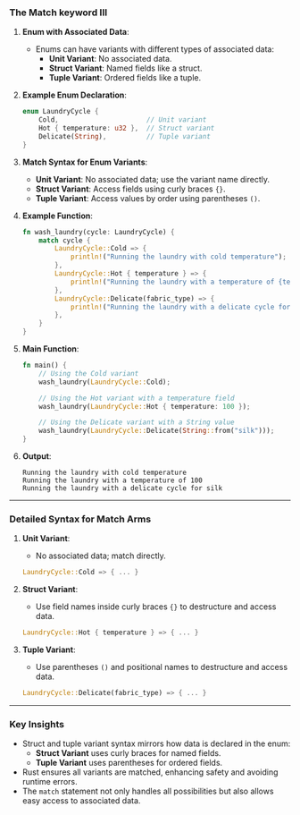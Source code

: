 ### The Match keyword III

1. **Enum with Associated Data**:
   - Enums can have variants with different types of associated data:
     - **Unit Variant**: No associated data.
     - **Struct Variant**: Named fields like a struct.
     - **Tuple Variant**: Ordered fields like a tuple.

2. **Example Enum Declaration**:
   ```rust
   enum LaundryCycle {
       Cold,                      // Unit variant
       Hot { temperature: u32 },  // Struct variant
       Delicate(String),          // Tuple variant
   }
   ```

3. **Match Syntax for Enum Variants**:
   - **Unit Variant**: No associated data; use the variant name directly.
   - **Struct Variant**: Access fields using curly braces `{}`.
   - **Tuple Variant**: Access values by order using parentheses `()`.

4. **Example Function**:
   ```rust
   fn wash_laundry(cycle: LaundryCycle) {
       match cycle {
           LaundryCycle::Cold => {
               println!("Running the laundry with cold temperature");
           },
           LaundryCycle::Hot { temperature } => {
               println!("Running the laundry with a temperature of {temperature}");
           },
           LaundryCycle::Delicate(fabric_type) => {
               println!("Running the laundry with a delicate cycle for {fabric_type}");
           },
       }
   }
   ```

5. **Main Function**:
   ```rust
   fn main() {
       // Using the Cold variant
       wash_laundry(LaundryCycle::Cold);

       // Using the Hot variant with a temperature field
       wash_laundry(LaundryCycle::Hot { temperature: 100 });

       // Using the Delicate variant with a String value
       wash_laundry(LaundryCycle::Delicate(String::from("silk")));
   }
   ```

6. **Output**:
   ```
   Running the laundry with cold temperature
   Running the laundry with a temperature of 100
   Running the laundry with a delicate cycle for silk
   ```

---

### Detailed Syntax for Match Arms

1. **Unit Variant**:
   - No associated data; match directly.
   ```rust
   LaundryCycle::Cold => { ... }
   ```

2. **Struct Variant**:
   - Use field names inside curly braces `{}` to destructure and access data.
   ```rust
   LaundryCycle::Hot { temperature } => { ... }
   ```

3. **Tuple Variant**:
   - Use parentheses `()` and positional names to destructure and access data.
   ```rust
   LaundryCycle::Delicate(fabric_type) => { ... }
   ```

---

### Key Insights

- Struct and tuple variant syntax mirrors how data is declared in the enum:
  - **Struct Variant** uses curly braces for named fields.
  - **Tuple Variant** uses parentheses for ordered fields.
- Rust ensures all variants are matched, enhancing safety and avoiding runtime errors.
- The `match` statement not only handles all possibilities but also allows easy access to associated data.
